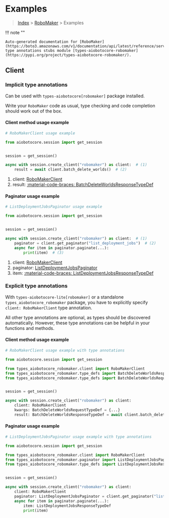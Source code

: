 # Examples

> [Index](../README.md) > [RoboMaker](./README.md) > Examples

!!! note ""

    Auto-generated documentation for [RoboMaker](https://boto3.amazonaws.com/v1/documentation/api/latest/reference/services/robomaker.html#robomaker)
    type annotations stubs module [types-aiobotocore-robomaker](https://pypi.org/project/types-aiobotocore-robomaker/).

## Client

### Implicit type annotations

Can be used with `types-aiobotocore[robomaker]` package installed.

Write your `RoboMaker` code as usual,
type checking and code completion should work out of the box.



#### Client method usage example

```python
# RoboMakerClient usage example

from aiobotocore.session import get_session


session = get_session()

async with session.create_client("robomaker") as client:  # (1)
    result = await client.batch_delete_worlds()  # (2)
```

1. client: [RoboMakerClient](./client.md)
2. result: [:material-code-braces: BatchDeleteWorldsResponseTypeDef](./type_defs.md#batchdeleteworldsresponsetypedef)



#### Paginator usage example

```python
# ListDeploymentJobsPaginator usage example

from aiobotocore.session import get_session


session = get_session()

async with session.create_client("robomaker") as client:  # (1)
    paginator = client.get_paginator("list_deployment_jobs")  # (2)
    async for item in paginator.paginate(...):
        print(item)  # (3)
```

1. client: [RoboMakerClient](./client.md)
2. paginator: [ListDeploymentJobsPaginator](./paginators.md#listdeploymentjobspaginator)
3. item: [:material-code-braces: ListDeploymentJobsResponseTypeDef](./type_defs.md#listdeploymentjobsresponsetypedef)




### Explicit type annotations

With `types-aiobotocore-lite[robomaker]`
or a standalone `types_aiobotocore_robomaker` package, you have to explicitly specify
`client: RoboMakerClient` type annotation.

All other type annotations are optional, as types should be discovered automatically.
However, these type annotations can be helpful in your functions and methods.


#### Client method usage example

```python
# RoboMakerClient usage example with type annotations

from aiobotocore.session import get_session

from types_aiobotocore_robomaker.client import RoboMakerClient
from types_aiobotocore_robomaker.type_defs import BatchDeleteWorldsResponseTypeDef
from types_aiobotocore_robomaker.type_defs import BatchDeleteWorldsRequestTypeDef


session = get_session()

async with session.create_client("robomaker") as client:
    client: RoboMakerClient
    kwargs: BatchDeleteWorldsRequestTypeDef = {...}
    result: BatchDeleteWorldsResponseTypeDef = await client.batch_delete_worlds(**kwargs)
```



#### Paginator usage example

```python
# ListDeploymentJobsPaginator usage example with type annotations

from aiobotocore.session import get_session

from types_aiobotocore_robomaker.client import RoboMakerClient
from types_aiobotocore_robomaker.paginator import ListDeploymentJobsPaginator
from types_aiobotocore_robomaker.type_defs import ListDeploymentJobsResponseTypeDef


session = get_session()

async with session.create_client("robomaker") as client:
    client: RoboMakerClient
    paginator: ListDeploymentJobsPaginator = client.get_paginator("list_deployment_jobs")
    async for item in paginator.paginate(...):
        item: ListDeploymentJobsResponseTypeDef
        print(item)
```


